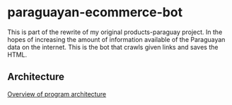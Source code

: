 # paraguayan-ecommerce-bot
This is part of the rewrite of my original products-paraguay project. In the hopes of increasing the amount of information available of the Paraguayan data on the internet. This is the bot that crawls given links and saves the HTML.

## Architecture
[Overview of program architecture](https://docs.google.com/document/d/1R-vZRvoQKrx9uvpGEfo2kAM_NtVsL2Z85kM7Gf74bNs/edit?usp=sharing)
